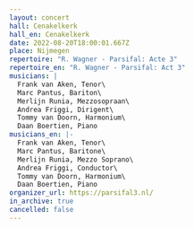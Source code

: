 ```yaml
---
layout: concert
hall: Cenakelkerk
hall_en: Cenakelkerk
date: 2022-08-20T18:00:01.667Z
place: Nijmegen
repertoire: "R. Wagner - Parsifal: Acte 3"
repertoire_en: "R. Wagner - Parsifal: Act 3"
musicians: |
  Frank van Aken, Tenor\
  Marc Pantus, Bariton\
  Merlijn Runia, Mezzosopraan\
  Andrea Friggi, Dirigent\
  Tommy van Doorn, Harmonium\
  Daan Boertien, Piano
musicians_en: |-
  Frank van Aken, Tenor\
  Marc Pantus, Baritone\
  Merlijn Runia, Mezzo Soprano\
  Andrea Friggi, Conductor\
  Tommy van Doorn, Harmonium\
  Daan Boertien, Piano
organizer_url: https://parsifal3.nl/
in_archive: true
cancelled: false
---
```

